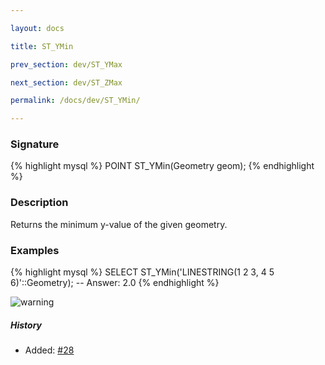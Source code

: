 ```yaml
---

layout: docs

title: ST_YMin

prev_section: dev/ST_YMax

next_section: dev/ST_ZMax

permalink: /docs/dev/ST_YMin/

---
```


### Signature

{% highlight mysql %}
POINT ST_YMin(Geometry geom);
{% endhighlight %}

### Description

Returns the minimum y-value of the given geometry.

### Examples

{% highlight mysql %}
SELECT ST_YMin('LINESTRING(1 2 3, 4 5 6)'::Geometry);
-- Answer:    2.0
{% endhighlight %}

![warning](../images/illustations/properties/ST_YMin.png)

##### History

* Added: [#28](https://github.com/irstv/H2GIS/pull/28)
